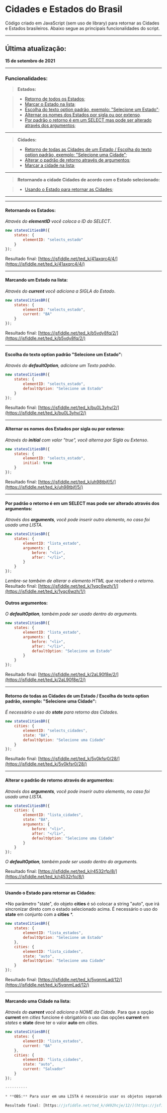 # Cidades e Estados do Brasil

Código criado em JavaScript (sem uso de library) para retornar as Cidades e Estados brasileiros.
Abaixo segue as principais funcionalidades do script.

----------

## Última atualização:
**15 de setembro de 2021**

----------


### Funcionalidades: 

> **Estados:**

> - [Retorno de todos os Estados](https://github.com/tedktedk/cidades-estados-brasil/blob/master/README.md#retornando-os-estados);
> - [Marcar o Estado na lista](https://github.com/tedktedk/cidades-estados-brasil/blob/master/README.md#marcando-um-estado-na-lista);
> - [Escolha do texto option padrão, exemplo: "Selecione um Estado"](https://github.com/tedktedk/cidades-estados-brasil/blob/master/README.md#escolha-do-texto-option-padrão-selecione-um-estado);
> - [Alternar os nomes dos Estados por sigla ou por extenso](https://github.com/tedktedk/cidades-estados-brasil/blob/master/README.md#alternar-os-nomes-dos-estados-por-sigla-ou-por-extenso).
> - [Por padrão o retorno é em um SELECT mas pode ser alterado através dos argumentos](https://github.com/tedktedk/cidades-estados-brasil/blob/master/README.md#por-padrão-o-retorno-é-em-um-select-mas-pode-ser-alterado-através-dos-argumentos);

----------

> **Cidades:**

> - [Retorno de todas as Cidades de um Estado / Escolha do texto option padrão, exemplo: "Selecione uma Cidade"](https://github.com/tedktedk/cidades-estados-brasil#retorno-de-todas-as-cidades-de-um-estado--escolha-do-texto-option-padrão-exemplo-selecione-uma-cidade);
> - [Alterar o padrão de retorno através de argumentos](https://github.com/tedktedk/cidades-estados-brasil#alterar-o-padrão-de-retorno-através-de-argumentos);
> - [Marcar a cidade na lista](https://github.com/tedktedk/cidades-estados-brasil#marcando-uma-cidade-na-lista);

----------

> **Retornando a cidade Cidades de acordo com o Estado selecionado:**

> - [Usando o Estado para retornar as Cidades](https://github.com/tedktedk/cidades-estados-brasil#usando-o-estado-para-retornar-as-cidades);

----------

----------

#### **Retornando os Estados:**

*Através do **elementID** você coloca o ID do SELECT*.
```javascript
new statesCitiesBR({
	states: {
		elementID: "selects_estado"
	}
});
```

Resultado final: [https://jsfiddle.net/ted_k/41axqrc4/4/](https://jsfiddle.net/ted_k/41axqrc4/4/)

----------

#### **Marcando um Estado na lista:**

*Através do **current** você adiciona a SIGLA do Estado*.
```javascript
new statesCitiesBR({
	states: {
		elementID: "selects_estado",
		current: "BA"
	}
});
```

Resultado final: [https://jsfiddle.net/ted_k/b5vdy8fq/2/](https://jsfiddle.net/ted_k/b5vdy8fq/2/)

----------

#### **Escolha do texto option padrão "Selecione um Estado":**

*Através do **defaultOption**, adicione um Texto padrão*.
```javascript
new statesCitiesBR({
	states: {
		elementID: "selects_estado",
		defaultOption: "Selecione um Estado"
	}
});
```

Resultado final: [https://jsfiddle.net/ted_k/bu0L3yhv/2/](https://jsfiddle.net/ted_k/bu0L3yhv/2/)

----------

#### **Alternar os nomes dos Estados por sigla ou por extenso:**

*Através do **initial** com valor "true", você alterna por Sigla ou Extenso*.
```javascript
new statesCitiesBR({
	states: {
		elementID: "selects_estado",
		initial: true
	}
});
```

Resultado final: [https://jsfiddle.net/ted_k/uh98tbjf/5/](https://jsfiddle.net/ted_k/uh98tbjf/5/)

----------

#### **Por padrão o retorno é em um SELECT mas pode ser alterado através dos argumentos:**

*Através dos **arguments**, você pode inserir outro elemento, no caso foi usado uma LISTA.*
```javascript
new statesCitiesBR({
	states: {
		elementID: "lista_estado",
		arguments: {
			before: "<li>",
			after: "</li>",
		}
	}
});
```
*Lembre-se também de alterar o elemento HTML que receberá o retorno.*
Resultado final: [https://jsfiddle.net/ted_k/1yqc6wzh/1/](https://jsfiddle.net/ted_k/1yqc6wzh/1/)

#### **Outros argumentos:**

*O **defaultOption**, também pode ser usado dentro do arguments.*
```javascript
new statesCitiesBR({
	states: {
		elementID: "lista_estado",
		arguments: {
			before: "<li>",
			after: "</li>",
			defaultOption: "Selecione um Estado"
		}
	}
});
```
Resultado final: [https://jsfiddle.net/ted_k/2aL90f8e/2/](https://jsfiddle.net/ted_k/2aL90f8e/2/)


----------


#### **Retorno de todas as Cidades de um Estado / Escolha do texto option padrão, exemplo: "Selecione uma Cidade":**

*É necessário o uso do **state** para retorno das Cidades*.
```javascript
new statesCitiesBR({
	cities: {
		elementID: "selects_cidades",
		state: "BA",
		defaultOption: "Selecione uma Cidade"
	}
});
```
Resultado final: [https://jsfiddle.net/ted_k/5v0kfsr0/28/](https://jsfiddle.net/ted_k/5v0kfsr0/28/)

----------

#### **Alterar o padrão de retorno através de argumentos:**

*Através dos **arguments**, você pode inserir outro elemento, no caso foi usado uma LISTA.*
```javascript
new statesCitiesBR({
	cities: {
		elementID: "lista_cidades",
		state: "BA",
		arguments: {
			before: "<li>",
			after: "</li>",
			defaultOption: "Selecione uma Cidade"
		}
	}
});
```
*O **defaultOption**, também pode ser usado dentro do arguments.*

Resultado final: [https://jsfiddle.net/ted_k/r4532rfp/8/](https://jsfiddle.net/ted_k/r4532rfp/8/)

----------

#### **Usando o Estado para retornar as Cidades:**

*No parâmetro "state", do objeto **cities** é só colocar a string "auto", que irá sincronizar direto com o estado selecionado acima. É necessário o uso do **state** em conjunto com a **cities** *.
```javascript
new statesCitiesBR({
	states: {
		elementID: "lista_estados",
		defaultOption: "Selecione um Estado"
	},
	cities: {
		elementID: "lista_cidades",
		state: "auto",
		defaultOption: "Selecione uma Cidade"
	}
});
```
Resultado final: [https://jsfiddle.net/ted_k/5vqnmLad/12/](https://jsfiddle.net/ted_k/5vqnmLad/12/)

----------

#### **Marcando uma Cidade na lista:**

*Através do **current** você adiciona o NOME da Cidade*.
Para que a opção **current** em *cities* funcione é obrigatório o uso das opções **current** em *states* e **state** deve ter o valor **auto** em *cities*.
```javascript
new statesCitiesBR({
	states: {
		elementID: "lista_estados",
		current: "BA"
	},
	cities: {
		elementID: "lista_cidades",
		state: "auto",
		current: "Salvador"
	}
});

----------

* **OBS:** Para usar em uma LISTA é necessário usar os objetos separados e só funcionará com o "states" usando pouco de javascript para restagar o valor de um atributo, o "data-uf". *

Resultado final: [https://jsfiddle.net/ted_k/d492hcje/12/](https://jsfiddle.net/ted_k/d492hcje/12/)

